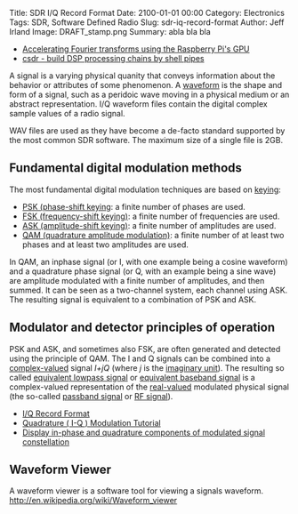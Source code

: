 Title: SDR I/Q Record Format
Date: 2100-01-01 00:00
Category: Electronics
Tags: SDR, Software Defined Radio
Slug: sdr-iq-record-format
Author: Jeff Irland
Image: DRAFT_stamp.png
Summary: abla bla bla

* [Accelerating Fourier transforms using the Raspberry Pi's GPU](http://www.raspberrypi.org/archives/5934)
* [csdr - build DSP processing chains by shell pipes](https://github.com/simonyiszk/csdr)

A signal is a varying physical quanity that conveys information about the behavior or attributes of some phenomenon.
A [waveform][16] is the shape and form of a signal,
such as a peridoic wave moving in a physical medium or an abstract representation.
I/Q waveform files contain the digital complex sample values of a radio signal.

WAV files are used as they have become a de-facto standard supported by the most common SDR software. The maximum size of a single file is 2GB.

## Fundamental digital modulation methods
The most fundamental digital modulation techniques are based on [keying][01]:

* [PSK (phase-shift keying][02]: a finite number of phases are used.
* [FSK (frequency-shift keying)][03]: a finite number of frequencies are used.
* [ASK (amplitude-shift keying)][04]: a finite number of amplitudes are used.
* [QAM (quadrature amplitude modulation)][05]: a finite number of at least two phases and at least two amplitudes are used.

In QAM, an inphase signal (or I, with one example being a cosine waveform) and a quadrature phase signal (or Q, with an example being a sine wave) are amplitude modulated with a finite number of amplitudes, and then summed. It can be seen as a two-channel system, each channel using ASK. The resulting signal is equivalent to a combination of PSK and ASK.

## Modulator and detector principles of operation
PSK and ASK, and sometimes also FSK, are often generated and detected using the principle of QAM.
The I and Q signals can be combined into a [complex-valued][06] signal _I+jQ_ (where _j_ is the [imaginary unit][07]).
The resulting so called [equivalent lowpass signal][08] or [equivalent baseband signal][09]
is a complex-valued representation of the [real-valued][10] modulated physical signal
(the so-called [passband signal][11] or [RF signal][12]).

* [I/Q Record Format][13]
* [Quadrature ( I-Q ) Modulation Tutorial][14]
* [Display in-phase and quadrature components of modulated signal constellation][15]

## Waveform Viewer
A waveform viewer is a software tool for viewing a signals waveform.
http://en.wikipedia.org/wiki/Waveform_viewer



[01]:http://en.wikipedia.org/wiki/Keying_(telecommunications)
[02]:http://en.wikipedia.org/wiki/Phase-shift_keying
[03]:http://en.wikipedia.org/wiki/Frequency-shift_keying
[04]:http://en.wikipedia.org/wiki/Amplitude-shift_keying
[05]:http://en.wikipedia.org/wiki/Quadrature_amplitude_modulation
[06]:http://en.wikipedia.org/wiki/Complex-valued
[07]:http://en.wikipedia.org/wiki/Imaginary_unit
[08]:http://en.wikipedia.org/wiki/Equivalent_lowpass_signal
[09]:http://en.wikipedia.org/wiki/Equivalent_baseband_signal
[10]:http://en.wikipedia.org/wiki/Real-valued
[11]:http://en.wikipedia.org/wiki/Passband_signal
[12]:http://en.wikipedia.org/wiki/RF_signal
[13]:http://signals-analysis.blogspot.com/2009/11/new-article-iq-format-sa-and-iq-records.html
[14]:http://www.fourier-series.com/IQMod/
[15]:http://www.mathworks.com/help/comm/ref/discretetimescatterplotscope.html
[16]:http://en.wikipedia.org/wiki/Waveform
[17]:
[18]:
[19]:
[20]:
